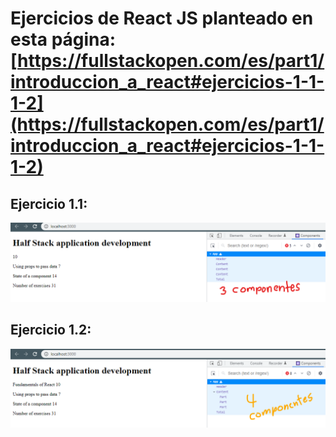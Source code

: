 # Ejercicios de React JS planteado en esta página: [https://fullstackopen.com/es/part1/introduccion_a_react#ejercicios-1-1-1-2](https://fullstackopen.com/es/part1/introduccion_a_react#ejercicios-1-1-1-2)

## Ejercicio 1.1:

<p align="center">
  <img src="imagenes_readme/1.png">
</p>

## Ejercicio 1.2:

<p align="center">
  <img src="imagenes_readme/2.png">
</p>
